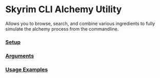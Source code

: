 # Skyrim CLI Alchemy Utility
Allows you to browse, search, and combine various ingredients to fully simulate the alchemy process from the commandline.

### [Setup](https://github.com/radj307/alch/wiki/Installation-&-Setup)
### [Arguments](https://github.com/radj307/alch/wiki)
### [Usage Examples](https://github.com/radj307/alch/wiki/Basic-Usage-&-Examples)
